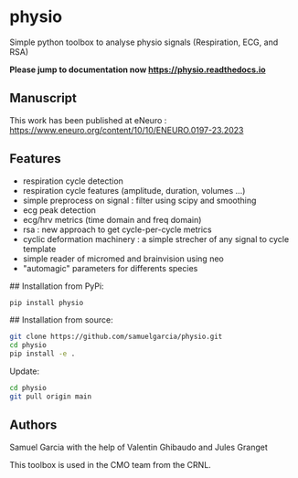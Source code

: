 # physio

Simple python toolbox to analyse physio signals (Respiration, ECG, and RSA)

**Please jump to documentation now https://physio.readthedocs.io**

## Manuscript

This work has been published at eNeuro : https://www.eneuro.org/content/10/10/ENEURO.0197-23.2023


## Features

  * respiration cycle detection
  * respiration cycle features (amplitude, duration, volumes ...)
  * simple preprocess on signal : filter using scipy and smoothing
  * ecg peak detection
  * ecg/hrv metrics (time domain and freq domain)
  * rsa : new approach to get cycle-per-cycle metrics
  * cyclic deformation machinery : a simple strecher of any signal to cycle template
  * simple reader of micromed and brainvision using neo
  * "automagic" parameters for differents species


## Installation from PyPi:

```bash
pip install physio
```


## Installation from source:

```bash
git clone https://github.com/samuelgarcia/physio.git
cd physio
pip install -e .
```

Update:
```bash
cd physio
git pull origin main
```

## Authors 

Samuel Garcia with the help of Valentin Ghibaudo and Jules Granget

This toolbox is used in the CMO team from the CRNL.
